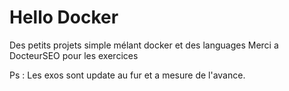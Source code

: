 # Hello Docker
Des petits projets simple mélant docker et des languages
Merci a DocteurSEO pour les exercices

Ps : Les exos sont update au fur et a mesure de l'avance.
